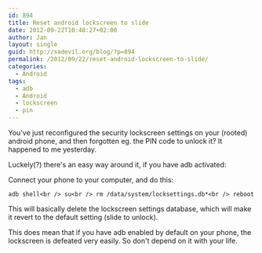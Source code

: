```yaml
---
id: 894
title: Reset android lockscreen to slide
date: 2012-09-22T10:48:27+02:00
author: Jan
layout: single
guid: http://sadevil.org/blog/?p=894
permalink: /2012/09/22/reset-android-lockscreen-to-slide/
categories:
  - Android
tags:
  - adb
  - Android
  - lockscreen
  - pin
---
```

You've just reconfigured the security lockscreen settings on your (rooted) android phone, and then forgotten eg. the PIN code to unlock it? It happened to me yesterday.

Luckely(?) there's an easy way around it, if you have adb activated:

Connect your phone to your computer, and do this:

`adb shell<br />
su<br />
rm /data/system/locksettings.db*<br />
reboot`

This will basically delete the lockscreen settings database, which will make it revert to the default setting (slide to unlock).

This does mean that if you have adb enabled by default on your phone, the lockscreen is defeated very easily. So don't depend on it with your life.